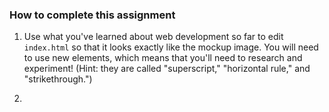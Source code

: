 ### How to complete this assignment

1. Use what you've learned about web development so far to edit `index.html` so that it looks exactly like the mockup image. You will need to use new elements, which means that you'll need to research and experiment! (Hint: they are called "superscript," "horizontal rule," and "strikethrough.")

2. 